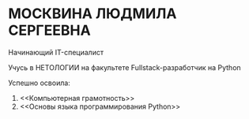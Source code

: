 # МОСКВИНА  ЛЮДМИЛА СЕРГЕЕВНА

Начинающий IT-специалист

Учусь в НЕТОЛОГИИ на факультете Fullstack-разработчик на Python

Успешно освоила:
1. <<Компьютерная грамотность>>
2. <<Основы языка программирования Python>>
   